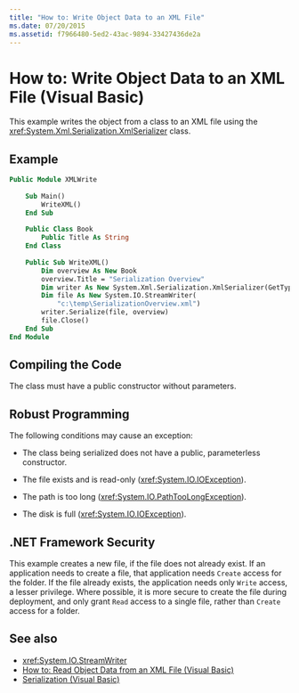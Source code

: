 ```yaml
---
title: "How to: Write Object Data to an XML File"
ms.date: 07/20/2015
ms.assetid: f7966480-5ed2-43ac-9894-33427436de2a
---
```

# How to: Write Object Data to an XML File (Visual Basic)
This example writes the object from a class to an XML file using the <xref:System.Xml.Serialization.XmlSerializer> class.  
  
## Example  
  
```vb  
Public Module XMLWrite  
  
    Sub Main()  
        WriteXML()  
    End Sub  
  
    Public Class Book  
        Public Title As String  
    End Class  
  
    Public Sub WriteXML()  
        Dim overview As New Book  
        overview.Title = "Serialization Overview"  
        Dim writer As New System.Xml.Serialization.XmlSerializer(GetType(Book))  
        Dim file As New System.IO.StreamWriter(  
            "c:\temp\SerializationOverview.xml")  
        writer.Serialize(file, overview)  
        file.Close()  
    End Sub  
End Module  
```  
  
## Compiling the Code  
 The class must have a public constructor without parameters.  
  
## Robust Programming  
 The following conditions may cause an exception:  
  
- The class being serialized does not have a public, parameterless constructor.  
  
- The file exists and is read-only (<xref:System.IO.IOException>).  
  
- The path is too long (<xref:System.IO.PathTooLongException>).  
  
- The disk is full (<xref:System.IO.IOException>).  
  
## .NET Framework Security  
 This example creates a new file, if the file does not already exist. If an application needs to create a file, that application needs `Create` access for the folder. If the file already exists, the application needs only `Write` access, a lesser privilege. Where possible, it is more secure to create the file during deployment, and only grant `Read` access to a single file, rather than `Create` access for a folder.  
  
## See also

- <xref:System.IO.StreamWriter>
- [How to: Read Object Data from an XML File (Visual Basic)](../../../../visual-basic/programming-guide/concepts/serialization/how-to-read-object-data-from-an-xml-file.md)
- [Serialization (Visual Basic)](../../../../visual-basic/programming-guide/concepts/serialization/index.md)
